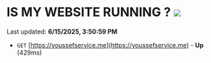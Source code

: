 # IS MY WEBSITE RUNNING ? [![](https://img.shields.io/static/v1?label=Sponsor&message=%E2%9D%A4&logo=GitHub&color=%23fe8e86)](https://github.com/sponsors/Youssef-Lehmam)

Last updated: **6/15/2025, 3:50:59 PM**

- `GET` [https://youssefservice.me](https://youssefservice.me) - **Up** (429ms)
